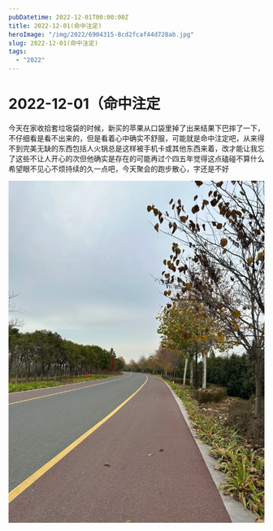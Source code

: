 ```yaml
---
pubDatetime: 2022-12-01T00:00:00Z
title: 2022-12-01(命中注定)
heroImage: "/img/2022/6904315-8cd2fcaf44d728ab.jpg"
slug: 2022-12-01(命中注定)
tags:
  - "2022"
---
```


# 2022-12-01（命中注定

今天在家收拾套垃圾袋的时候，新买的苹果从口袋里掉了出来结果下巴摔了一下，不仔细看是看不出来的，但是看着心中确实不舒服，可能就是命中注定吧，从来得不到完美无缺的东西包括人火锅总是这样被手机卡或其他东西来着，改才能让我忘了这些不让人开心的次但他确实是存在的可能再过个四五年觉得这点磕碰不算什么希望眼不见心不烦持续的久一点吧，今天聚会的跑步散心，字还是不好

![](../../../../public/img/2022/6904315-8cd2fcaf44d728ab.jpg)
